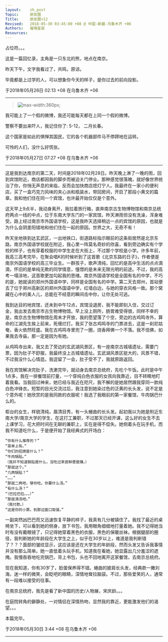 ```yaml
---
layout:    zh_post
Topic:     朋友圈
Title:     朋友圈+12
Revised:   2018-05-30 03:45:00 +08 @ 中国-新疆-乌鲁木齐 +06
Authors:   璀璨星辰
Resources:
---
```


占位符。。。

这是一篇回忆录，主角是一只东北的熊，地点在南京。

昨天下午，文字我看过了，共鸣，原谅。

毕竟都是上过学的人，可以想象你今天的样子，是你过去的前向投影。

于2018年05月26日 02:13 +08 在乌鲁木齐 +06

--------------------------------------------------------------------------------

> ![max-width:360px;](figures/Weibo_8_2.png)

我可能上了一个假的微博，我还可能每天都在上同一个假的微博。

警察不要出来吓人，我记住你了: 5-12， 二月长春。

这个国家是如此的惧惮其国民，它的各个机器部件马不停蹄地在运转。

可怜的人们，没什么好慌张。

于2018年05月27日 07:27 +08 在乌鲁木齐 +06

--------------------------------------------------------------------------------

这是我到达南京的第二天，时间是2018年02月28日。昨天晚上淋了一晚的雨，回到宾馆附近，商店都因我的脚步而被迫关门停业。那种感觉很落魄，就好像世界统治了你，你悄无声息的来临，反而会加快商店熄灯宁人。我最终在一家小的便利店，买了一盒巧克力风味的夹心派和瓶装水，带回房间，开启了那段小黄文的篇章。我和他们住在同一个宾馆，也许最开始仅仅是个意外。

这天早上9点半，我动身离开，我拉着旅行箱，直奔南京古生物博物馆和南京总统府两点一线的中点，位于东南大学东门的一家宾馆，昨天淋雨但没有洗澡，浑身难受。路上经过南京市外国语学校，这是我昨天选择稍远一点的宾馆的原因，也就是为什么会阴差阳错地和他们住在一起的原因。世界之大，无奇不有！

昨天坐地铁到达玄武区，一出地铁口，街道路标指示眼前的这条街居然是北京东路，南京外国语学校就在附近，我心里一阵莫名奇妙的欣喜，看到旁边确实有个学校的样子，也有穿着校服的中学生走在大街上，不过那个学校是小学。许多年前，我高三高考完毕，在聚会唱K的时候听到了这首歌《北京东路的日子》，作者便是南京外国语学校的高三毕业生。一群孩子，歌声清纯，回忆的是高中生活的点点滴滴，怀旧的是单纯无欺的同学情意，憧憬的是未来无限光明的前途。不过，我的高考一塌涂地，这首歌更加勾起我的思绪。南京外国语学校是全国有名的中学，不巧的是，她就读的郑州外国语中学，同样是全国有名的中学。第二天去郑州，首站便去了位于郑州高新区的郑州外国语中学，红墙白边，与她的穿衣风格一致。那个窝藏在心中的美人儿，总能在不经意的瞬间击中你，让你无处可逃。

我到达目的地宾馆，还未到中午12点，宾馆没退房，我不能即刻入住，交过订金，我出发去南京市古生物博物馆。早上没上厕所，肠胃难受得很，同样不幸的是，南京古生物博物馆在周末才开放，我的愿望落了个空，旁边的古鸡鸣寺外，算命的江湖先生挨上前来，死缠烂打。我买了张古鸡鸣寺的门票进去，这是一刹尼姑奄，香火依然旺盛。我在古鸡鸣寺里兜了一圈，烧香拜佛一个不落。我不信佛，如果我去寺庙，那一定是因为有她。

从鸡鸣寺出来，我又去了旁边的玄武湖风景区，有一座南京古城墙遗址，需要门票，因为肚子不舒服，我最终没上古城墙遗址。玄武湖风景区挺大的，风景不错，不过我没什么心情逛。我逗留了一会，肚子受不了，我就原路返回。

我在宾馆解决完肚子，洗漱完毕，就动身去南京总统府，先吃个午饭。此时是中午1点多，我在一排餐馆前打量，一个穿纯白色衣服的女孩向我靠近，目不转睛地盯着我看。当我回过神来，她已经与我近在咫尺，我不解的是她居然跟我穿同一款纯白色冲锋衣。短暂的目光交流过后，我注意到她染过色的泛黄的长头发，说不定是个意外呢！她欣赏的是我同款的衣服呢！我选了我眼前的第一家餐馆，牛肉锅巴什么的。

柜台的女生，样貌清纯，眉清目秀，有一头蜷曲的长头发。起初我以为她是附近东南大学/南京大学的学生，在这打工兼职，不过那天已经开课，这么好的女生不去上课学习，花大把时间在无聊的兼职上，实在是得不偿失。她侧着头在玩手机，而我不知道吃什么，于是便开始了我经典式的开场白：

```
“你有什么推荐的？”
“菜单上有。”
“你们的招牌是什么？”
“牛肉锅贴。”
（我并不知道锅贴是什么，没吃过来尝鲜便是赚。）
“那就这个。”
“几两锅贴？”
“。。。”
“那就二两吧，够你吃。你要什么汤。”
“有什么汤？”
“（巴拉巴拉。。。）”
“那就清汤吧。”
（我付款。）
“这是你的小票。到那边窗口取餐。”
```

一副突然凶巴巴而又迅速恢复平静的样子，我真有几分被镇住了。我找了最近的桌椅坐下，可以看到她的侧身，放下书包，我用眼角细细地打量着她。我不记得她当时有没有戴眼镜了，只记得她穿着黑色的衣服，黑色的保暖丝袜。根据腿部的圈径，我判断她的年龄段在大学生之上，似乎在30岁以上，难道是我判断错了？？？面部的皱纹显示，这应该是还在大学生的年龄段，然而头发又告诉我事情并没有那么简单。她一直低着头玩手机，知道我在看她，她显露出几分羞涩的遮掩。我慢吞吞地吃完锅巴，背上书包，头也不回地离开这家餐馆，去南京总统府。

现在我知道，你有30岁了，脸蛋保养得不错。蜷曲的披肩长头发，经典款一撇刘海，迷一样的微笑，会眨吧的眼睛，深情地耷拉脑袋。不过，那些爱笑的人，通常有一段难以接受的往事。

在南京总统府，我先是看了新中国的历史/人物展，宋庆龄。。。

在庭院转角的僻静处，一对情侣在深情热吻，显然我的靠近，更能激发他们的渴望。。。

本篇完毕。

于2018年05月30日 3:44 +08 在乌鲁木齐 +06

--------------------------------------------------------------------------------